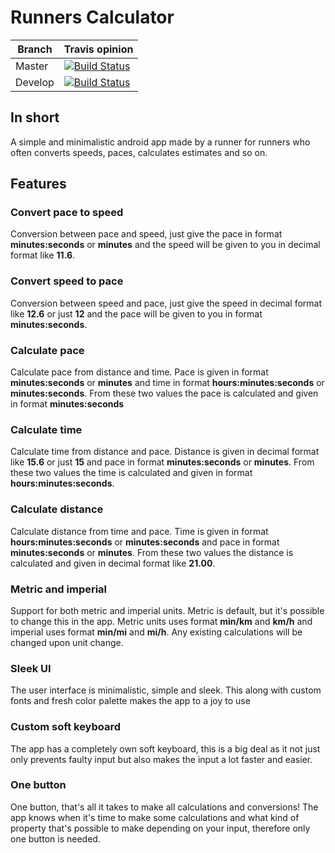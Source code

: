 # Runners Calculator

Branch | Travis opinion
-------|-------
Master | [![Build Status](https://travis-ci.com/rnyholm/runcalc.svg?branch=master)](https://travis-ci.com/rnyholm/runcalc)
Develop | [![Build Status](https://travis-ci.com/rnyholm/runcalc.svg?branch=dev-v1.0)](https://travis-ci.com/rnyholm/runcalc)

## In short
A simple and minimalistic android app made by a runner for runners who often converts speeds, paces, calculates estimates and so on.

## Features
### Convert pace to speed
Conversion between pace and speed, just give the pace in format **minutes:seconds** or **minutes** and the speed will be given to you in
decimal format like **11.6**.

### Convert speed to pace
Conversion between speed and pace, just give the speed in decimal format like **12.6** or just **12** and the pace will be given to you 
in format **minutes:seconds**.

### Calculate pace
Calculate pace from distance and time. Pace is given in format **minutes:seconds** or **minutes** and time in format 
**hours:minutes:seconds** or **minutes:seconds**. From these two values the pace is calculated and given in format **minutes:seconds**

### Calculate time
Calculate time from distance and pace. Distance is given in decimal format like **15.6** or just **15** and pace in format 
**minutes:seconds** or **minutes**. From these two values the time is calculated and given in format **hours:minutes:seconds**.

### Calculate distance
Calculate distance from time and pace. Time is given in format **hours:minutes:seconds** or **minutes:seconds** and pace in format 
**minutes:seconds** or **minutes**. From these two values the distance is calculated and given in decimal format like **21.00**.

### Metric and imperial
Support for both metric and imperial units. Metric is default, but it's possible to change this in the app. Metric units uses format
**min/km** and **km/h** and imperial uses format **min/mi** and **mi/h**. Any existing calculations will be changed upon unit change.

### Sleek UI
The user interface is minimalistic, simple and sleek. This along with custom fonts and fresh color palette makes the app to a joy to use

### Custom soft keyboard
The app has a completely own soft keyboard, this is a big deal as it not just only prevents faulty input but also
makes the input a lot faster and easier.

### One button
One button, that's all it takes to make all calculations and conversions! The app knows when it's time to make some calculations
and what kind of property that's possible to make depending on your input, therefore only one button is needed.
